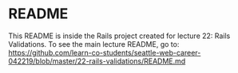 # README

This README is inside the Rails project created for lecture 22: Rails Validations.  To see the main lecture README, go to: https://github.com/learn-co-students/seattle-web-career-042219/blob/master/22-rails-validations/README.md
